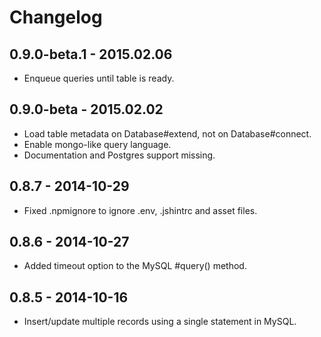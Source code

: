 # Changelog

## 0.9.0-beta.1 - 2015.02.06

* Enqueue queries until table is ready.

## 0.9.0-beta - 2015.02.02

* Load table metadata on Database#extend, not on Database#connect.
* Enable mongo-like query language.
* Documentation and Postgres support missing.

## 0.8.7 - 2014-10-29

* Fixed .npmignore to ignore .env, .jshintrc and asset files.

## 0.8.6 - 2014-10-27

* Added timeout option to the MySQL #query() method.

## 0.8.5 - 2014-10-16

* Insert/update multiple records using a single statement in MySQL.
